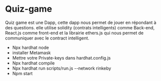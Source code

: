 # Quiz-game

Quiz game est une Dapp, cette dapp nous permet de jouer en répondant à des questions. elle utilise solidity (contrats intelligents) comme Back-end, React.js comme front-end et la librairie ethers.js qui nous permet de communiquer avec le contract intelligent.

* Npx hardhat node
* installer Metamask
* Mettre votre Private-keys dans hardhat.config.js
* Npx hardhat compile
* Npx  hardhat run scripts/run.js --network rinkeby 
* Npm start
